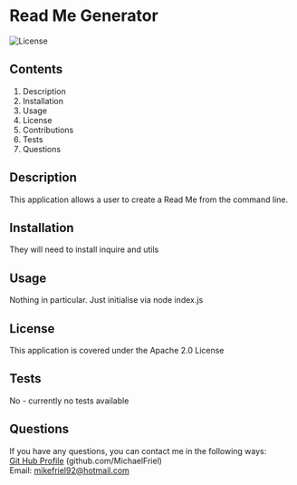 # Read Me Generator
![License](https://img.shields.io/badge/License-Apache_2.0-blue.svg)
## Contents
1. Description
2. Installation
3. Usage
4. License
5. Contributions
6. Tests
7. Questions

## Description
This application allows a user to create a Read Me from the command line.

## Installation
They will need to install inquire and utils

## Usage
Nothing in particular. Just initialise via node index.js

## License
This application is covered under the Apache 2.0 License

## Tests
No - currently no tests available

## Questions
If you have any questions, you can contact me in the following ways:<br/>
[Git Hub Profile](https://github.com/MichaelFriel) (github.com/MichaelFriel)<br/>
Email: mikefriel92@hotmail.com
